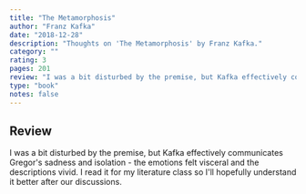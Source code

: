 ```yaml
---
title: "The Metamorphosis"
author: "Franz Kafka"
date: "2018-12-28"
description: "Thoughts on 'The Metamorphosis' by Franz Kafka."
category: ""
rating: 3
pages: 201
review: "I was a bit disturbed by the premise, but Kafka effectively communicates Gregor's sadness and isolation - the emotions felt visceral and the descriptions vivid. I read it for my literature class so I'll hopefully understand it better after our discussions."
type: "book"
notes: false
---
```


## Review

I was a bit disturbed by the premise, but Kafka effectively communicates Gregor's sadness and isolation - the emotions felt visceral and the descriptions vivid. I read it for my literature class so I'll hopefully understand it better after our discussions.
